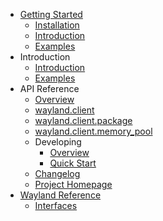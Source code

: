 * [Getting Started](index.md)
    * [Installation](installation.md)
    * [Introduction](introduction.md)
    * [Examples](examples.md)
* Introduction
    * [Introduction](introduction.md)
    * [Examples](examples.md)
* API Reference
    * [Overview](api/overview.md)
    * [wayland.client](api/client.md)
    * [wayland.client.package](api/package.md)
    * [wayland.client.memory_pool](api/memory_pool.md)
    * Developing
        * [Overview](developing.md)
        * [Quick Start](developing-quickstart.md)
    * [Changelog](changelog.md)
    * [Project Homepage](https://sr.ht/~gk/python-wayland/)
* [Wayland Reference](wayland/index.md)
    * [Interfaces](wayland/)
